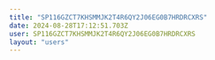 ```yaml
---
title: "SP116GZCT7KHSMMJK2T4R6QY2J06EG0B7HRDRCXRS"
date: 2024-08-28T17:12:51.703Z
user: SP116GZCT7KHSMMJK2T4R6QY2J06EG0B7HRDRCXRS
layout: "users"
---
```

    